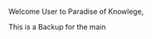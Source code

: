 Welcome User to Paradise of Knowlege,

This is a Backup for the main  


<!---
ParadiseOfKnowledge/ParadiseOfKnowledge is a ✨ special ✨ repository because its `README.md` (this file) appears on your GitHub profile.
You can click the Preview link to take a look at your changes.
--->
